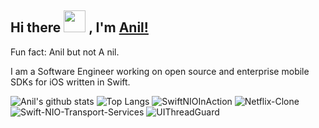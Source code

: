 ## Hi there <img src="https://media.giphy.com/media/ujrj9aoOdNvXO/giphy.gif" width="35px"> , I'm [Anil!]()

Fun fact: Anil but not A nil.

I am a Software Engineer working on open source and enterprise mobile SDKs for iOS written in Swift.

![Anil's github stats](https://github-readme-stats.vercel.app/api?username=anil291987&count_private=true&hide=issues&show_icons=true)
![Top Langs](https://github-readme-stats.vercel.app/api/top-langs/?username=HaiFengKao&layout=compact)
![SwiftNIOInAction](https://github-readme-stats.vercel.app/api/pin/?username=anil291987&repo=swiftnio-in-action)
![Netflix-Clone](https://github-readme-stats.vercel.app/api/pin/?username=anil291987&repo=netflix-clone)
![Swift-NIO-Transport-Services](https://github-readme-stats.vercel.app/api/pin/?username=anil291987&repo=swift-nio-transport-services)
![UIThreadGuard](https://github-readme-stats.vercel.app/api/pin/?username=anil291987&repo=UIThreadGuard)
